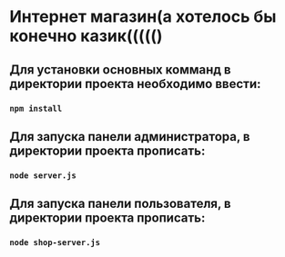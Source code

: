 # Интернет магазин(а хотелось бы конечно казик((((()
## Для установки основных комманд в директории проекта необходимо ввести:
### ```npm install```

## Для запуска панели администратора, в директории проекта прописать:
### ```node server.js```

## Для запуска панели пользователя, в директории проекта прописать:
### ```node shop-server.js```
